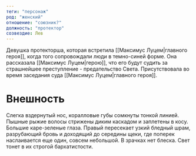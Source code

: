 ```yaml
---
теги: "персонаж"
род: "женский"
отношение: "союзник?"
должность: "протектор"
созвездие: Лев
---
```


Девушка протекторша, которая встретила [[Максимус Луцем|главного героя]], когда того сопровождали люди в темно-синей форме.
Она рассказала [[Максимус Луцем|герою]], что его будут судить за страшнейшее преступление - предательство Света.
Присутствовала во время заседания суда [[Максимус Луцем|главного героя]].
# Внешность
Слегка вздернутый нос, коралловые губы сомкнуты тонкой линией. Пышные рыжие волосы стрижены диким каскадом и заплетены в косу. Большие каре-зеленые глаза. Правый пересекает узкий бледный шрам, разрубающий бровь и доходящий до середины щеки, где поперек наслаивается еще один, совсем небольшой. В зрачках нет блеска. Свет тонет в их строгой бархатистости.